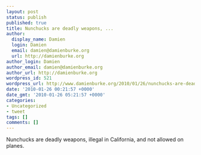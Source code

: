```yaml
---
layout: post
status: publish
published: true
title: Nunchucks are deadly weapons, ...
author:
  display_name: Damien
  login: Damien
  email: damien@damienburke.org
  url: http://damienburke.org
author_login: Damien
author_email: damien@damienburke.org
author_url: http://damienburke.org
wordpress_id: 521
wordpress_url: http://www.damienburke.org/2010/01/26/nunchucks-are-deadly-weapons/
date: '2010-01-26 00:21:57 +0000'
date_gmt: '2010-01-26 05:21:57 +0000'
categories:
- Uncategorized
- tweet
tags: []
comments: []
---
```

<p>Nunchucks are deadly weapons, illegal in California, and not allowed on planes.</p>
